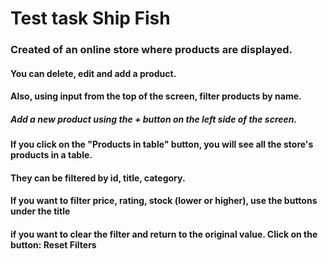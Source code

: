 
# Test task Ship Fish

### Created of an online store where products are displayed.  
#### You can delete, edit and add a product.
#### Also, using input from the top of the screen, filter products by name.

##### Add a new product using the + button on the left side of the screen.

#### If you click on the "Products in table" button, you will see all the store's products in a table.
#### They can be filtered by id, title, category.

#### If you want to filter price, rating, stock (lower or higher), use the buttons under the title


#### if you want to clear the filter and return to the original value. Click on the button: Reset Filters

